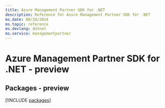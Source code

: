 ```yaml
---
title: Azure Management Partner SDK for .NET
description: Reference for Azure Management Partner SDK for .NET
ms.date: 08/28/2024
ms.topic: reference
ms.devlang: dotnet
ms.service: managementpartner
---
```

# Azure Management Partner SDK for .NET - preview
## Packages - preview
[!INCLUDE [packages](management-partner-index.md)]